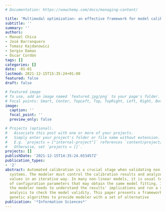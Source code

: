 ```yaml
---
# Documentation: https://wowchemy.com/docs/managing-content/

title: 'Multimodal optimization: an effective framework for model calibration'
subtitle: ''
summary: ''
authors:
- Manuel Chica
- José Barranquero
- Tomasz Kajdanowicz
- Sergio Damas
- Óscar Cordón
tags: []
categories: []
date: -01-01
lastmod: 2021-12-15T15:35:24+01:00
featured: false
draft: false

# Featured image
# To use, add an image named `featured.jpg/png` to your page's folder.
# Focal points: Smart, Center, TopLeft, Top, TopRight, Left, Right, BottomLeft, Bottom, BottomRight.
image:
  caption: ''
  focal_point: ''
  preview_only: false

# Projects (optional).
#   Associate this post with one or more of your projects.
#   Simply enter your project's folder or file name without extension.
#   E.g. `projects = ["internal-project"]` references `content/project/deep-learning/index.md`.
#   Otherwise, set `projects = []`.
projects: []
publishDate: '2021-12-15T14:35:24.653457Z'
publication_types:
- '2'
abstract: Automated calibration is a crucial stage when validating non-linear dynamic
  systems. The modeler must control the calibration results and analyze parameter
  values in an iterative way. In many non-linear models, it is usual to find sets
  of configuration parameters that may obtain the same model fitting. In these cases,
  the modeler needs to understand the results' implications and run a sensitivity
  analysis to check the model validity. This paper presents a framework based on niching
  genetic algorithms to provide modeler with a set of alternative
publication: '*Information Sciences*'
---
```


